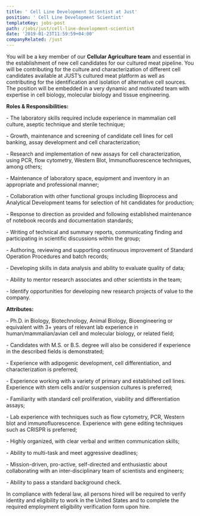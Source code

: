 ```yaml
---
title: ' Cell Line Development Scientist at Just'
position: ' Cell Line Development Scientist'
templateKey: jobs-post
path: /jobs/just/cell-line-development-scientist
date: '2019-01-23T11:59:59+04:00'
companyRelated: /just
---
```

You will be a key member of our **Cellular Agriculture team** and essential in the establishment of new cell candidates for our cultured meat pipeline. You will be contributing for the culture and characterization of different cell candidates available at JUST’s cultured meat platform as well as contributing for the identification and isolation of alternative cell sources. The position will be embedded in a very dynamic and motivated team with expertise in cell biology, molecular biology and tissue engineering.



**Roles & Responsibilities:**

\- The laboratory skills required include experience in mammalian cell culture, aseptic technique and sterile technique;

\- Growth, maintenance and screening of candidate cell lines for cell banking, assay development and cell characterization;

\- Research and implementation of new assays for cell characterization, using PCR, flow cytometry, Western Blot, Immunofluorescence techniques, among others;

\- Maintenance of laboratory space, equipment and inventory in an appropriate and professional manner;

\- Collaboration with other functional groups including Bioprocess and Analytical Development teams for selection of hit candidates for production;

\- Response to direction as provided and following established maintenance of notebook records and documentation standards;

\- Writing of technical and summary reports, communicating finding and participating in scientific discussions within the group;

\- Authoring, reviewing and supporting continuous improvement of Standard Operation Procedures and batch records;

\- Developing skills in data analysis and ability to evaluate quality of data;

\- Ability to mentor research associates and other scientists in the team;

\- Identify opportunities for developing new research projects of value to the company.



 **Attributes:**

\- Ph.D. in Biology, Biotechnology, Animal Biology, Bioengineering or equivalent with 3+ years of relevant lab experience in human/mammalian/avian cell and molecular biology, or related field;

\- Candidates with M.S. or B.S. degree will also be considered if experience in the described fields is demonstrated;

\- Experience with adipogenic development, cell differentiation, and characterization is preferred;

\- Experience working with a variety of primary and established cell lines. Experience with stem cells and/or suspension cultures is preferred;

\- Familiarity with standard cell proliferation, viability and differentiation assays;

\- Lab experience with techniques such as flow cytometry, PCR, Western blot and immunofluorescence. Experience with gene editing techniques such as CRISPR is preferred;

\- Highly organized, with clear verbal and written communication skills;

\- Ability to multi-task and meet aggressive deadlines;

\- Mission-driven, pro-active, self-directed and enthusiastic about collaborating with an inter-disciplinary team of scientists and engineers;

\- Ability to pass a standard background check.

In compliance with federal law, all persons hired will be required to verify identity and eligibility to work in the United States and to complete the required employment eligibility verification form upon hire.
